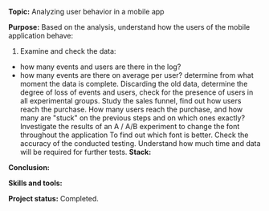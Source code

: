 __Topic:__ Analyzing user behavior in a mobile app

__Purpose:__ 
Based on the analysis, understand how the users of the mobile application behave:
1. Examine and check the data:
- how many events and users are there in the log?
- how many events are there on average per user?
determine from what moment the data is complete. Discarding the old data, determine the degree of loss of events and users, check for the presence of users in all experimental groups.
Study the sales funnel, find out how users reach the purchase. How many users reach the purchase, and how many are "stuck" on the previous steps and on which ones exactly?
Investigate the results of an A / A/B experiment to change the font throughout the application To find out which font is better. Check the accuracy of the conducted testing.
Understand how much time and data will be required for further tests.
__Stack:__

__Conclusion:__ 

__Skills and tools:__ 

__Project status:__ Completed.


